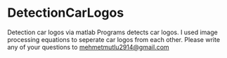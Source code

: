 # DetectionCarLogos
Detection car logos via matlab
Programs detects car logos. I used image processing equations to seperate car logos from each other.
Please write any of your questions to mehmetmutlu2914@gmail.com
